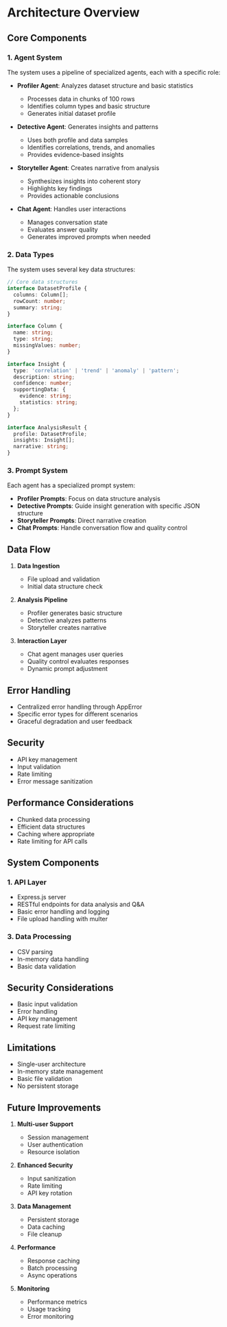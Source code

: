 # Architecture Overview

## Core Components

### 1. Agent System
The system uses a pipeline of specialized agents, each with a specific role:

- **Profiler Agent**: Analyzes dataset structure and basic statistics
  - Processes data in chunks of 100 rows
  - Identifies column types and basic structure
  - Generates initial dataset profile

- **Detective Agent**: Generates insights and patterns
  - Uses both profile and data samples
  - Identifies correlations, trends, and anomalies
  - Provides evidence-based insights

- **Storyteller Agent**: Creates narrative from analysis
  - Synthesizes insights into coherent story
  - Highlights key findings
  - Provides actionable conclusions

- **Chat Agent**: Handles user interactions
  - Manages conversation state
  - Evaluates answer quality
  - Generates improved prompts when needed

### 2. Data Types

The system uses several key data structures:

```typescript
// Core data structures
interface DatasetProfile {
  columns: Column[];
  rowCount: number;
  summary: string;
}

interface Column {
  name: string;
  type: string;
  missingValues: number;
}

interface Insight {
  type: 'correlation' | 'trend' | 'anomaly' | 'pattern';
  description: string;
  confidence: number;
  supportingData: {
    evidence: string;
    statistics: string;
  };
}

interface AnalysisResult {
  profile: DatasetProfile;
  insights: Insight[];
  narrative: string;
}
```

### 3. Prompt System

Each agent has a specialized prompt system:

- **Profiler Prompts**: Focus on data structure analysis
- **Detective Prompts**: Guide insight generation with specific JSON structure
- **Storyteller Prompts**: Direct narrative creation
- **Chat Prompts**: Handle conversation flow and quality control

## Data Flow

1. **Data Ingestion**
   - File upload and validation
   - Initial data structure check

2. **Analysis Pipeline**
   - Profiler generates basic structure
   - Detective analyzes patterns
   - Storyteller creates narrative

3. **Interaction Layer**
   - Chat agent manages user queries
   - Quality control evaluates responses
   - Dynamic prompt adjustment

## Error Handling

- Centralized error handling through AppError
- Specific error types for different scenarios
- Graceful degradation and user feedback

## Security

- API key management
- Input validation
- Rate limiting
- Error message sanitization

## Performance Considerations

- Chunked data processing
- Efficient data structures
- Caching where appropriate
- Rate limiting for API calls

## System Components

### 1. API Layer
- Express.js server
- RESTful endpoints for data analysis and Q&A
- Basic error handling and logging
- File upload handling with multer

### 3. Data Processing
- CSV parsing
- In-memory data handling
- Basic data validation

## Security Considerations

- Basic input validation
- Error handling
- API key management
- Request rate limiting

## Limitations

- Single-user architecture
- In-memory state management
- Basic file validation
- No persistent storage

## Future Improvements

1. **Multi-user Support**
   - Session management
   - User authentication
   - Resource isolation

2. **Enhanced Security**
   - Input sanitization
   - Rate limiting
   - API key rotation

3. **Data Management**
   - Persistent storage
   - Data caching
   - File cleanup

4. **Performance**
   - Response caching
   - Batch processing
   - Async operations

5. **Monitoring**
   - Performance metrics
   - Usage tracking
   - Error monitoring 